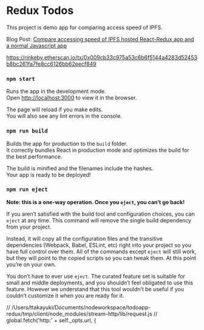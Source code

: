 # Redux Todos 

This project is demo app for comparing access speed of IPFS.

Blog Post: [Compare accessing speed of IPFS hosted React-Redux app and a normal Javascript app](https://medium.com/@t.tak/compare-accessing-speed-of-ipfs-hosted-react-redux-app-and-a-normal-javascript-app-cf8f69afeced)

https://rinkeby.etherscan.io/tx/0x009cb33c975a53c6b6f5144a4283d52453b8bc261fa7fe8cc6126bb62eecf849

### `npm start`

Runs the app in the development mode.<br>
Open [http://localhost:3000](http://localhost:3000) to view it in the browser.

The page will reload if you make edits.<br>
You will also see any lint errors in the console.

### `npm run build`

Builds the app for production to the `build` folder.<br>
It correctly bundles React in production mode and optimizes the build for the best performance.

The build is minified and the filenames include the hashes.<br>
Your app is ready to be deployed!

### `npm run eject`

**Note: this is a one-way operation. Once you `eject`, you can’t go back!**

If you aren’t satisfied with the build tool and configuration choices, you can `eject` at any time. This command will remove the single build dependency from your project.

Instead, it will copy all the configuration files and the transitive dependencies (Webpack, Babel, ESLint, etc) right into your project so you have full control over them. All of the commands except `eject` will still work, but they will point to the copied scripts so you can tweak them. At this point you’re on your own.

You don’t have to ever use `eject`. The curated feature set is suitable for small and middle deployments, and you shouldn’t feel obligated to use this feature. However we understand that this tool wouldn’t be useful if you couldn’t customize it when you are ready for it.

// /Users/ttakayuki/Documents/nodeworkspace/todoapp-redux/tmp/client/node_modules/stream-http/lib/request.js
// global.fetch('http:' + self._opts.url, {
